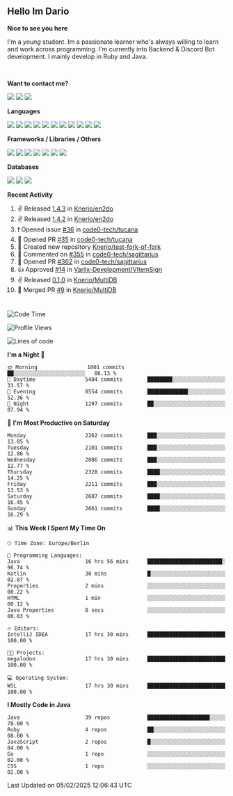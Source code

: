 <h2>Hello Im Dario</h2>

**Nice to see you here**

I'm a *young* student. Im a passionate learner who's always willing to learn and work across
programming. I'm currently into Backend & Discord Bot development. I mainly develop in Ruby and Java.

<br/>

**Want to contact me?**

<a href="https://github.com/knerio"><img src="https://img.shields.io/badge/-Github-blue?style=for-the-badge&logo=github&logoColor=white"/></a> <a href="https://discord.com/users/639416958923702292"><img src="https://img.shields.io/badge/-knerio-blue?style=for-the-badge&logo=discord&logoColor=white"/></a> <a href="https://twitch.tv/dopalos_"><img src="https://img.shields.io/badge/-twitch-blue?style=for-the-badge&logo=twitch&logoColor=white"/></a>

**Languages**

<img src="https://img.shields.io/badge/-HTML-blue?style=for-the-badge&logo=html5&logoColor=white"/> <img src="https://img.shields.io/badge/-CSS-blue?style=for-the-badge&logo=CSS3&logoColor=white"/> <img src="https://img.shields.io/badge/-Javascript-blue?style=for-the-badge&logo=javascript&logoColor=white"/> <img src="https://img.shields.io/badge/-Typescript-blue?style=for-the-badge&logo=TypeScript&logoColor=white"/> <img src="https://img.shields.io/badge/-Java-blue?style=for-the-badge&logo=java&logoColor=white"/> <img src="https://img.shields.io/badge/-Kotlin-blue?style=for-the-badge&logo=kotlin&logoColor=white"/> <img src="https://img.shields.io/badge/-SQL-blue?style=for-the-badge&logo=MYSQL&logoColor=white"/> <img src="https://img.shields.io/badge/-Markdown-blue?style=for-the-badge&logo=Markdown&logoColor=white"/> <img src="https://img.shields.io/badge/-JSON-blue?style=for-the-badge&logo=JSON&logoColor=white"/> <img src="https://img.shields.io/badge/-Git-blue?style=for-the-badge&logo=Git&logoColor=white"/> <img src="https://img.shields.io/badge/-Ruby-blue?style=for-the-badge&logo=Ruby&logoColor=white"/>
<br/>

 **Frameworks / Libraries / Others**

<img src="https://img.shields.io/badge/-Bootstrap-blue?style=for-the-badge&logo=Bootstrap&logoColor=white"/> <img src="https://img.shields.io/badge/-Node.JS-blue?style=for-the-badge&logo=node.js&logoColor=white"/> <img src="https://img.shields.io/badge/-React-blue?style=for-the-badge&logo=React&logoColor=white"/> <img src="https://img.shields.io/badge/-Express-blue?style=for-the-badge&logo=Express&logoColor=white"/> <img src="https://img.shields.io/badge/-Next.Js-blue?style=for-the-badge&logo=Next.Js&logoColor=white"/> <img src="https://img.shields.io/badge/-Ruby_On_Rails-blue?style=for-the-badge&logo=ruby-on-rails&logoColor=white"/> <img src="https://img.shields.io/badge/-JDA-blue?style=for-the-badge&logo=JDA&logoColor=white"/>

**Databases**

<img src="https://img.shields.io/badge/-MongoDB-blue?style=for-the-badge&logo=mongodb&logoColor=white"/> <img src="https://img.shields.io/badge/-MariaDB-blue?style=for-the-badge&logo=MariaDB&logoColor=white"/>
<img src="https://img.shields.io/badge/-PostgreSQL-blue?style=for-the-badge&logo=PostgreSQl&logoColor=white"/>

**Recent Activity**

<!--RECENT_ACTIVITY:start-->
1. ✌️ Released [1.4.3](https://github.com/Knerio/en2do/releases/tag/1.4.3) in [Knerio/en2do](https://github.com/Knerio/en2do)<br>
2. ✌️ Released [1.4.2](https://github.com/Knerio/en2do/releases/tag/1.4.2) in [Knerio/en2do](https://github.com/Knerio/en2do)<br>
3. ❗️ Opened issue [#36](https://github.com/code0-tech/tucana/issues/36) in [code0-tech/tucana](https://github.com/code0-tech/tucana)<br>
4. 💪 Opened PR [#35](https://github.com/code0-tech/tucana/pull/35) in [code0-tech/tucana](https://github.com/code0-tech/tucana)<br>
5. 📔 Created new repository [Knerio/test-fork-of-fork](https://github.com/Knerio/test-fork-of-fork)<br>
6. 💬 Commented on [#355](https://github.com/code0-tech/sagittarius/issues/355#issuecomment-2586734515) in [code0-tech/sagittarius](https://github.com/code0-tech/sagittarius)<br>
7. 💪 Opened PR [#362](https://github.com/code0-tech/sagittarius/pull/362) in [code0-tech/sagittarius](https://github.com/code0-tech/sagittarius)<br>
8. 👍 Approved [#14](https://github.com/Varilx-Development/VItemSign/pull/14#pullrequestreview-2545462263) in [Varilx-Development/VItemSign](https://github.com/Varilx-Development/VItemSign)<br>
9. ✌️ Released [0.1.0](https://github.com/Knerio/MultiDB/releases/tag/0.1.0) in [Knerio/MultiDB](https://github.com/Knerio/MultiDB)<br>
10. 🎉 Merged PR [#9](https://github.com/Knerio/MultiDB/pull/9) in [Knerio/MultiDB](https://github.com/Knerio/MultiDB)<br>
<!--RECENT_ACTIVITY:end-->
 
#

<!--START_SECTION:waka-->
![Code Time](http://img.shields.io/badge/Code%20Time-831%20hrs%2041%20mins-blue)

![Profile Views](http://img.shields.io/badge/Profile%20Views-7-blue)

![Lines of code](https://img.shields.io/badge/From%20Hello%20World%20I%27ve%20Written-1.1%20million%20lines%20of%20code-blue)

**I'm a Night 🦉** 

```text
🌞 Morning                1001 commits        ██░░░░░░░░░░░░░░░░░░░░░░░   06.13 % 
🌆 Daytime                5484 commits        ████████░░░░░░░░░░░░░░░░░   33.57 % 
🌃 Evening                8554 commits        █████████████░░░░░░░░░░░░   52.36 % 
🌙 Night                  1297 commits        ██░░░░░░░░░░░░░░░░░░░░░░░   07.94 % 
```
📅 **I'm Most Productive on Saturday** 

```text
Monday                   2262 commits        ███░░░░░░░░░░░░░░░░░░░░░░   13.85 % 
Tuesday                  2101 commits        ███░░░░░░░░░░░░░░░░░░░░░░   12.86 % 
Wednesday                2086 commits        ███░░░░░░░░░░░░░░░░░░░░░░   12.77 % 
Thursday                 2328 commits        ████░░░░░░░░░░░░░░░░░░░░░   14.25 % 
Friday                   2211 commits        ███░░░░░░░░░░░░░░░░░░░░░░   13.53 % 
Saturday                 2687 commits        ████░░░░░░░░░░░░░░░░░░░░░   16.45 % 
Sunday                   2661 commits        ████░░░░░░░░░░░░░░░░░░░░░   16.29 % 
```


📊 **This Week I Spent My Time On** 

```text
🕑︎ Time Zone: Europe/Berlin

💬 Programming Languages: 
Java                     16 hrs 56 mins      ████████████████████████░   96.74 % 
Kotlin                   30 mins             █░░░░░░░░░░░░░░░░░░░░░░░░   02.87 % 
Properties               2 mins              ░░░░░░░░░░░░░░░░░░░░░░░░░   00.22 % 
HTML                     1 min               ░░░░░░░░░░░░░░░░░░░░░░░░░   00.12 % 
Java Properties          0 secs              ░░░░░░░░░░░░░░░░░░░░░░░░░   00.03 % 

🔥 Editors: 
IntelliJ IDEA            17 hrs 30 mins      █████████████████████████   100.00 % 

🐱‍💻 Projects: 
megalodon                17 hrs 30 mins      █████████████████████████   100.00 % 

💻 Operating System: 
WSL                      17 hrs 30 mins      █████████████████████████   100.00 % 
```

**I Mostly Code in Java** 

```text
Java                     39 repos            ████████████████████░░░░░   78.00 % 
Ruby                     4 repos             ██░░░░░░░░░░░░░░░░░░░░░░░   08.00 % 
JavaScript               2 repos             █░░░░░░░░░░░░░░░░░░░░░░░░   04.00 % 
Go                       1 repo              ░░░░░░░░░░░░░░░░░░░░░░░░░   02.00 % 
CSS                      1 repo              ░░░░░░░░░░░░░░░░░░░░░░░░░   02.00 % 
```




 Last Updated on 05/02/2025 12:06:43 UTC
<!--END_SECTION:waka-->

